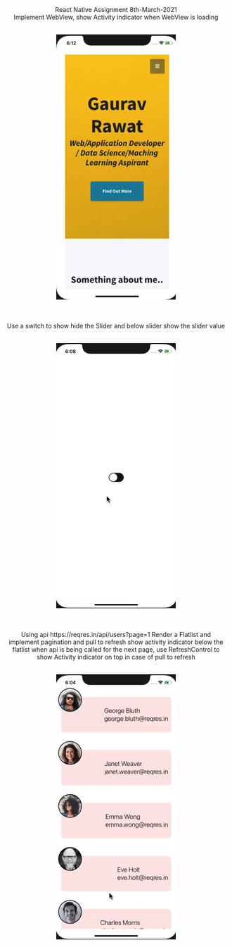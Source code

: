 <div align="center">React Native Assignment 8th-March-2021</div>



<div align='center'>
Implement WebView, show Activity indicator when WebView is loading
 <br/>

 <br/>

![webview](./Screenshots/8-March/ios/webview.gif)

</div>

<br>
<br>

<div align='center'>
Use a switch to show hide the Slider and below slider show the slider value
 <br/>

 <br/>

![slide](./Screenshots/8-March/ios/slider.gif)

</div>


<br>
<br>

<div align='center'>
 Using api https://reqres.in/api/users?page=1 Render a Flatlist and implement pagination and pull to refresh show activity indicator below the flatlist when api is being called for the next page, use RefreshControl to show Activity indicator on top in case of pull to refresh
 <br/>

 <br/>

![slide](./Screenshots/8-March/ios/flatlist.gif)

</div>
